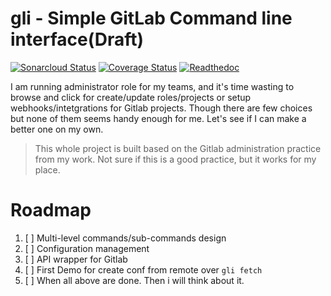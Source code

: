 # gli - Simple GitLab Command line interface(Draft)
[![Sonarcloud Status](https://sonarcloud.io/api/project_badges/measure?project=evinoca_MyCli&metric=alert_status)](https://sonarcloud.io/dashboard?id=evinoca_MyCli) [![Coverage Status](https://coveralls.io/repos/github/evinoca/gli/badge.svg?branch=master)](https://coveralls.io/github/evinoca/gli?branch=master) [![Readthedoc](https://readthedocs.org/projects/gli/badge/?version=latest)](https://readthedocs.org/projects/gli/badge/?version=latest)

I am running administrator role for my teams, and it's time wasting to browse and click for create/update roles/projects or setup webhooks/intetgrations for Gitlab projects. Though there are few choices but none of them seems handy enough for me. Let's see if I can make a better one on my own.

> This whole project is built based on the Gitlab administration practice from my work. Not sure if this is a good practice, but it works for my place.

# Roadmap
1. [ ] Multi-level commands/sub-commands design
2. [ ] Configuration management
3. [ ] API wrapper for Gitlab
4. [ ] First Demo for create conf from remote over `gli fetch`
5. [ ] When all above are done. Then i will think about it.
